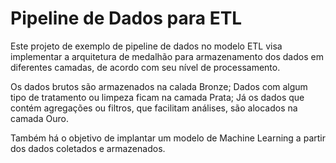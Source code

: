 # Pipeline de Dados para ETL

Este projeto de exemplo de pipeline de dados no modelo ETL visa implementar a arquitetura de medalhão para armazenamento dos dados em diferentes camadas, de acordo com seu nível de processamento.

Os dados brutos são armazenados na calada Bronze;
Dados com algum tipo de tratamento ou limpeza ficam na camada Prata;
Já os dados que contém agregações ou filtros, que facilitam análises, são alocados na camada Ouro.

Também há o objetivo de implantar um modelo de Machine Learning a partir dos dados coletados e armazenados.
